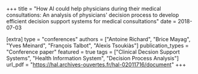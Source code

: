 +++
title = "How AI could help physicians during their medical consultations: An analysis of physicians' decision process to develop efficient decision support systems for medical consultations"
date = 2018-07-03

[extra]
type = "conferences"
authors = ["Antoine Richard", "Brice Mayag", "Yves Meinard", "François Talbot", "Alexis Tsoukiàs"]
publication_types = "Conference paper"
featured = true
tags = ["Clinical Decsion Support Systems", "Health Information System", "Decision Process Analysis"]
url_pdf = "https://hal.archives-ouvertes.fr/hal-02011716/document"
+++

